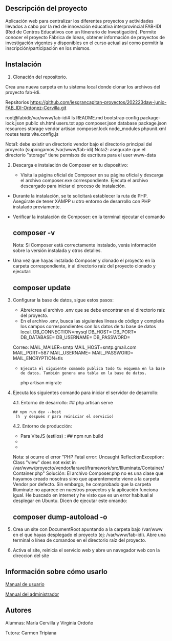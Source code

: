 ## Descripción del proyecto
Aplicación web para centralizar los diferentes proyectos y actividades llevados a cabo por la red de innovación educativa interprovincial FAB-IDI (Red de Centros Educativos con un Itinerario de Investigación).
Permite conocer el proyecto Fábrica de Ideas, obtener información de proyectos de investigación vigentes y disponibles en el curso actual  así como permitir la inscripción/participación en los mismos.

## Instalación

1. Clonación del repositorio.

Crea una nueva carpeta en tu sistema local donde clonar los archivos del proyecto fab-idi.

Repsitorios https://github.com/iesgrancapitan-proyectos/202223daw-junio-FAB_IDI-Ordonez-Cervilla.git

root@fabidi:/var/www/fab-idi# ls
README.md  bootstrap      config        package-lock.json  public     sh.html  users.txt
app        composer.json  database      package.json       resources  storage  vendor
artisan    composer.lock  node_modules  phpunit.xml        routes     tests    vite.config.js

   Nota1: debe existir un directorio vendor bajo el directorio principal del proyecto (supongamos /var/www/fab-idi)
   Nota2: asegurate que el directorio "storage" tiene permisos de escritura para el user  www-data

2.  Descarga e instalación de Composer en tu dispositivo:

    - Visita la página oficial de Composer en su página oficial y descarga el archivo composer.exe correspondiente.   Ejecuta el archivo descargado para iniciar el proceso  de instalación.
  -   Durante la instalación, se te solicitará establecer la ruta de PHP. Asegúrate de tener XAMPP u otro entorno de desarrollo con PHP instalado previamente.
  -   Verificar la instalación de Composer: en la terminal ejecutar  el comando
        ##   composer -v 
      Nota: Si Composer está correctamente instalado, verás información sobre la versión instalada y otros detalles.

   -    Una vez que hayas instalado Composer y clonado el proyecto en la carpeta correspondiente, ir al directorio raíz del proyecto clonado y ejecutar:
        ##   composer update

3. Configurar la base de datos, sigue estos pasos:

    - Abre/crea el archivo .env que se debe encontrar en el directorio raíz del proyecto.
    - En el archivo .env, busca las siguientes líneas de código y completa los campos correspondientes con los datos de tu base de datos local.
    DB_CONNECTION=mysql
    DB_HOST=
    DB_PORT=
    DB_DATABASE=
    DB_USERNAME=
    DB_PASSWORD=

    Correo:
    MAIL_MAILER=smtp
    MAIL_HOST=smtp.gmail.com
    MAIL_PORT=587
    MAIL_USERNAME=
    MAIL_PASSWORD=
    MAIL_ENCRYPTION=tls

    -     Ejecuta el siguiente comando publica todo tu esquema en la base de datos. También genera una tabla en la base de datos.
         php artisan migrate


4. Ejecuta los siguientes comando para iniciar el servidor de desarrollo:

   4.1. Entorno de desarrollo:
       ## php artisan serve
      
       ## npm run dev --host 
        (h  y después r para reiniciar el servicio)
        
   4.2. Entorno de producción:
     - Para ViteJS (estilos) :      ## npm run build
     - 
     - 
     Nota: si ocurre el error   "PHP Fatal error: Uncaught ReflectionException: Class "view" does not exist in /var/www/proyecto/vendor/laravel/framework/src/Illuminate/Container/Container.php"
      Solución: El archivo Composer.php no es una clase que hayamos creado nosotras sino que aparentemente viene a la carpeta Vendor por defecto. Sin embargo, he comprobado       que la carpeta Illuminate no aparece en nuestros proyectos y la aplicación funciona igual.  He buscado en internet y he visto que es un error habitual al desplegar en        Ubuntu. Dicen de ejecutar este omando:

      ## composer dump-autoload -o

5. Crea un site con DocumentRoot apuntando a la carpeta bajo /var/www en el que hayas desplegado el proyecto (ej: /var/www/fab-idi).
Abre una terminal o línea de comandos en el directorio raíz del proyecto.

6. Activa el site, reinicia el servicio web  y abre un navegador web con la direccion del site  

## Información sobre cómo usarlo
 [Manual de usuario](https://github.com/iesgrancapitan-proyectos/202223daw-junio-FAB_IDI-Ordonez-Cervilla/wiki/10_1Doc_Manual_Usuario)
 
 [Manual del administrador](https://github.com/iesgrancapitan-proyectos/202223daw-junio-FAB_IDI-Ordonez-Cervilla/wiki/10_2Doc_Manual_Admin)
 
 


## Autores

Alumnas: María Cervilla y Virginia Ordoño

Tutora: Carmen Tripiana

